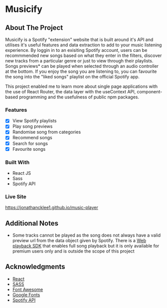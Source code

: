 # Musicify

## About The Project

Musicify is a Spotify "extension" website that is built around it's API and utilises it's useful features and data extraction to add to your music listening experience. By loggin in to an exisiting Spotify account, users can be recommmended new songs based on what they enter in the filters, discover new tracks from a particular genre or just to view through their playlists. Songs previews* can be played when selected through an audio controller at the bottom. If you enjoy the song you are listening to, you can favourite the song into the "liked songs" playlist on the official Spotify app.

This project enabled me to learn more about single page applications with the use of React Router, the data layer with the useContext API, component-based programming and the usefulness of public npm packages. 

### Features

- [X] View Spotify playlists
- [X] Play song previews
- [X] Randomise song from categories
- [X] Recommend songs
- [X] Search for songs
- [x] Favourite songs

### Built With

- React JS
- Sass
- Spotify API

### Live Site

https://jonathancklee1.github.io/music-player 

## Additional Notes

- Some tracks cannot be played as the song does not always have a valid preview url from the data object given by Spotify. There is a [Web playback SDK](https://developer.spotify.com/documentation/web-playback-sdk/) that enables full song playback but it is only available for premium users only and is outside the scope of this project

## Acknowledgments

- [React](https://reactjs.org/)
- [SASS](https://sass-lang.com/)
- [Font Awesome](https://fontawesome.com)
- [Google Fonts](https://fonts.google.com/)
- [Spotify API](https://developer.spotify.com/documentation/web-api/)

